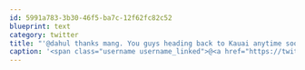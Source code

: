 ```yaml
---
id: 5991a783-3b30-46f5-ba7c-12f62fc82c52
blueprint: text
category: twitter
title: "'@dahul thanks mang. You guys heading back to Kauai anytime soon?"
caption: '<span class="username username_linked">@<a href="https://twitter.com/dahul" title="Darren Hull (dahul)">dahul</a></span> thanks mang. You guys heading back to Kauai anytime soon?'
---
```

